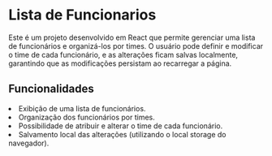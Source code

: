 # Lista de Funcionarios <br>
Este é um projeto desenvolvido em React que permite gerenciar uma lista de funcionários e organizá-los por times. O usuário pode definir e modificar o time de cada funcionário, e as alterações ficam salvas localmente, garantindo que as modificações persistam ao recarregar a página.

## Funcionalidades
<li> Exibição de uma lista de funcionários.</li>
<li> Organização dos funcionários por times.</li>
<li> Possibilidade de atribuir e alterar o time de cada funcionário. </li>
<li> Salvamento local das alterações (utilizando o local storage do navegador).</li>
